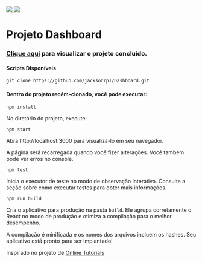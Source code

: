 <div style="display: inline">
  <a href="https://www.jacksondev.com.br/" target="_blank">
    <img src="https://img.shields.io/static/v1?label=Website&message=JacksonDev&color=red&style=for-the-badge&logo=webflow"/>
  </a>
  <a href="https://pt-br.reactjs.org/" target="_blank">
    <img src="https://img.shields.io/static/v1?label=&message=React Js&color=202124&style=flat-square&logo=react"/>
  </a>
</div>

# Projeto Dashboard

### <a href="">Clique aqui</a> para visualizar o projeto concluído.

#### Scripts Disponíveis

```
git clone https://github.com/jacksonrp1/Dashboard.git
```

#### Dentro do projeto recém-clonado, você pode executar:

```
npm install
```

No diretório do projeto, execute:

```
npm start
```

Abra http://localhost:3000 para visualizá-lo em seu navegador.

A página será recarregada quando você fizer alterações.
Você também pode ver erros no console.

```
npm test
```

Inicia o executor de teste no modo de observação interativo.
Consulte a seção sobre como executar testes para obter mais informações.

```
npm run build
```

Cria o aplicativo para produção na pasta `build`.
Ele agrupa corretamente o React no modo de produção e otimiza a compilação para o melhor desempenho.

A compilação é minificada e os nomes dos arquivos incluem os hashes.
Seu aplicativo está pronto para ser implantado!

Inspirado no projeto de <a href="https://www.youtube.com/@OnlineTutorialsYT">Online Tutorials</a>

